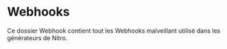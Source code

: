 # Webhooks
Ce dossier Webhook contient tout les Webhooks malveillant utilisé dans les générateurs de Nitro.
